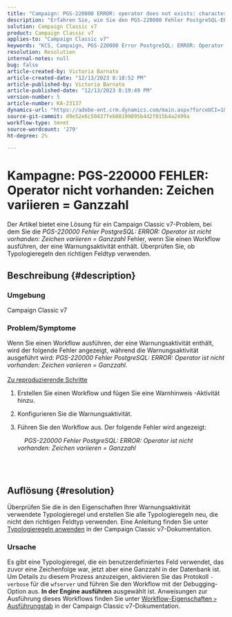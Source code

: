 ```yaml
---
title: "Campaign: PGS-220000 ERROR: operator does not exists: character variating = integer"
description: "Erfahren Sie, wie Sie den PGS-220000 Fehler PostgreSQL-ERROR-Operator nicht vorhanden ist Zeichen variieren = Integer"
solution: Campaign Classic v7
product: Campaign Classic v7
applies-to: "Campaign Classic v7"
keywords: "KCS, Campaign, PGS-220000 Error PostgreSQL: ERROR: Operator ist nicht vorhanden: Zeichen variieren = Ganzzahl, Campaign v7, Datenbank, Fehlerbehebung"
resolution: Resolution
internal-notes: null
bug: false
article-created-by: Victoria Barnato
article-created-date: "12/13/2023 8:18:52 PM"
article-published-by: Victoria Barnato
article-published-date: "12/13/2023 8:19:49 PM"
version-number: 5
article-number: KA-23137
dynamics-url: "https://adobe-ent.crm.dynamics.com/main.aspx?forceUCI=1&pagetype=entityrecord&etn=knowledgearticle&id=126edece-f499-ee11-be37-6045bd0063aa"
source-git-commit: d9e52e6c50437feb08199095b4d2f015b4a2499a
workflow-type: tm+mt
source-wordcount: '279'
ht-degree: 2%

---
```


# Kampagne: PGS-220000 FEHLER: Operator nicht vorhanden: Zeichen variieren = Ganzzahl


Der Artikel bietet eine Lösung für ein Campaign Classic v7-Problem, bei dem Sie die *PGS-220000 Fehler PostgreSQL: ERROR: Operator ist nicht vorhanden: Zeichen variieren = Ganzzahl* Fehler, wenn Sie einen Workflow ausführen, der eine Warnungsaktivität enthält. Überprüfen Sie, ob Typologieregeln den richtigen Feldtyp verwenden.

## Beschreibung {#description}


### Umgebung

Campaign Classic v7

### Problem/Symptome

Wenn Sie einen Workflow ausführen, der eine Warnungsaktivität enthält, wird der folgende Fehler angezeigt, während die Warnungsaktivität ausgeführt wird:
*PGS-220000 Fehler PostgreSQL: ERROR: Operator ist nicht vorhanden: Zeichen variieren = Ganzzahl*.<br><br>
<u>Zu reproduzierende Schritte</u>

1. Erstellen Sie einen Workflow und fügen Sie eine Warnhinweis -Aktivität hinzu.
2. Konfigurieren Sie die Warnungsaktivität.
3. Führen Sie den Workflow aus. Der folgende Fehler wird angezeigt:



       *PGS-220000 Fehler PostgreSQL: ERROR: Operator ist nicht vorhanden: Zeichen variieren = Ganzzahl*




<br> <br>



## Auflösung {#resolution}


Überprüfen Sie die in den Eigenschaften Ihrer Warnungsaktivität verwendete Typologieregel und erstellen Sie alle Typologieregeln neu, die nicht den richtigen Feldtyp verwenden. Eine Anleitung finden Sie unter [Typologieregeln anwenden](https://experienceleague.adobe.com/docs/campaign-classic/using/orchestrating-campaigns/campaign-optimization/applying-rules.html) in der Campaign Classic v7-Dokumentation.

### Ursache

Es gibt eine Typologieregel, die ein benutzerdefiniertes Feld verwendet, das zuvor eine Zeichenfolge war, jetzt aber eine Ganzzahl in der Datenbank ist. Um Details zu diesem Prozess anzuzeigen, aktivieren Sie das Protokoll `-verbose` für die `wfserver` und führen Sie den Workflow mit der Debugging-Option aus. <b>In der Engine ausführen</b> ausgewählt ist. Anweisungen zur Ausführung dieses Workflows finden Sie unter [Workflow-Eigenschaften `>`  Ausführungstab](https://experienceleague.adobe.com/docs/campaign-classic/using/automating-with-workflows/advanced-management/workflow-properties.html?lang=de#execution) in der Campaign Classic v7-Dokumentation.
